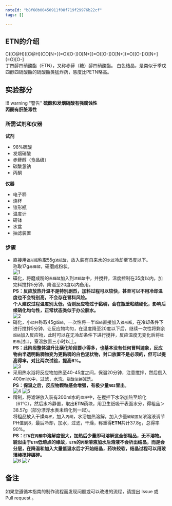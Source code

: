 ```yaml
---
noteId: "b8f60b00450911f08f719f29976b22cf"
tags: []

---
```


## ETN的介绍

<div class="smiles">C([C@H]([C@H](CO[N+](=O)[O-])O[N+](=O)[O-])O[N+](=O)[O-])O[N+](=O)[O-]</div>
丁四醇四硝酸酯（ETN），又称赤藓（糖）醇四硝酸酯。  
白色结晶，是类似于季戊四醇四硝酸酯的硝酸酯类猛炸药，感度比PETN略高。

## 实验部分

!!! warning "警告" 
     **硫酸和发烟硝酸有强腐蚀性**  
     **丙酮有肝脏毒性**

### 所需试剂和仪器

**试剂** 

* 98%硫酸
* 发烟硝酸
* 赤藓醇（食品级）
* 碳酸氢钠
* 丙酮

**仪器**

* 电子秤
* 烧杯
* 锥形瓶
* 温度计
* 研钵
* 水盆
* 抽滤装置

### 步骤

* 直接用`锥形瓶`称取55g`浓硫酸`，放入装有自来水的`水盆`冷却至15度以下。  
称取17g`赤藓醇`，研磨成粉状。  
![1](1.png)  
* 磺化，将磨成粉的`赤藓醇`加入到`浓硫酸`中，并搅拌，温度控制在35度以内，加完料搅拌5分钟，降温至20度以内备用。  
**PS：反应放热升温不是特别剧烈，加料过程可以较快，甚至可以不用冷却温度也不会特别高，不会存在冒料风险。**  
**个人建议过程温度别太低，否则反应物过于黏稠，会在瓶壁粘结硬化，影响后续硝化均匀性，正常状态类似于办公胶水。**  
![2](2.png)  
* 硝化，小`烧杯`称取45g`烟硝`，一次性将一半`烟硝`直接加入`锥形瓶`，在冷却条件下进行搅拌5分钟，让反应物均匀，在温度降至20度以下后，继续一次性将剩余`烟硝`加入反应物，此时可以在无冷却条件下进行搅拌，反应温度无变化后将`锥形瓶`封口，室温放置三小时以上。  
**PS：此阶段整体温升比磺化阶段要小得多，也基本没有任何冒料迹象，反应物由半透明黏稠物变为更黏稠的白色泥状物，封口放置不是必须的，但可以提高得率，对比两次试验，提高6%。**  
![3](3.png)  
* 采用热水浴将反应物加热至40-45度之间，保温20分钟，注意搅拌，然后倒入400ml水中，过滤，水洗，`碳酸氢钠`碱洗。  
**PS：保温之后，反应物颗粒感会增强，有极少量`NO2`冒出**。  
![4](4.png)
![5](5.png)  
* 精制，将滤饼放入装有200ml水的`烧杯`中，在搅拌下水浴加热至熔化（61℃），然后水冷静置，取出**ETN**药块，用卫生纸吸干表面水分，得粗品＞38.57g（部分漂浮水表未熔化到一起）。  
将粗品放入干燥`烧杯`，加入`丙酮`，水浴加热溶解，加入少量`碳酸氢钠`浓溶液调节PH值到8，最后冷却，加水，过滤，干燥，称重得**ETN**共计37.8g，总得率90%。  
**PS：`ETN`在`丙酮`中溶解度很大，加热后少量即可溶解这全部粗品，无不溶物。**  
**貌似由于`ETN`低熔点的缘故，`ETN`的`丙酮`溶液加水后溶液不会析出结晶，而是会分层，在降温和加入大量低温水后才开始结晶，药块较软，结晶过程可以用玻璃棒搅拌碾碎。**  
![6](6.png)
![7](7.png)

## 备注

如果您遵循本指南的制作流程而发现问题或可以改进的流程，请提出 Issue 或 Pull request 。